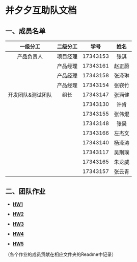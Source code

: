 # 并夕夕互助队文档



## 一、成员名单

|     一级分工      | 二级分工 |   学号   |  姓名  |
| :---------------: | :------: | :------: | :----: |
|    产品负责人     | 项目经理 | 17343153 |  张淇  |
|                   | 产品经理 | 17343161 | 赵正蔚 |
|                   | 产品经理 | 17343158 | 张泽琳 |
|                   | 产品经理 | 17343154 | 张嵚竹 |
| 开发团队&测试团队 |   组长   | 17343147 | 张涵健 |
|                   |          | 17343130 |  许肯  |
|                   |          | 17343155 | 张伟焜 |
|                   |          | 17343148 |  张昊  |
|                   |          | 17343166 | 左杰文 |
|                   |          | 17343140 | 杨泽涛 |
|                   |          | 17343117 | 吴荆璞 |
|                   |          | 17343165 | 朱龙威 |
|                   |          | 17343157 | 张云青 |



## 二、团队作业

- **[HW1](./HW1/Readme.md)**

- **[HW2](./HW2/Readme.md)**

- **[HW3](./HW3/Readme.md)**

- **[HW4](./HW4/Readme.md)**

- **[HW5](./HW5/Readme.md)**

（各个作业的成员贡献在相应文件夹的Readme中记录）